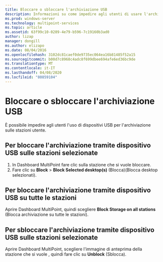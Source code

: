 ```yaml
---
title: Bloccare o sbloccare l'archiviazione USB
description: Informazioni su come impedire agli utenti di usare l'archiviazione USB nelle stazioni MultiPoint
ms.prod: windows-server
ms.technology: multipoint-services
ms.topic: article
ms.assetid: 63f99c10-0289-4e79-b596-7c19160b3ad0
author: lizap
manager: dongill
ms.author: elizapo
ms.date: 08/04/2016
ms.openlocfilehash: 3102dc81caef0de9735ec064ea16b81485f52a15
ms.sourcegitcommit: b00d7c8968c4adc8f699dbee694afe6ed36bc9de
ms.translationtype: MT
ms.contentlocale: it-IT
ms.lasthandoff: 04/08/2020
ms.locfileid: "80859104"
---
```

# <a name="block-or-unblock-usb-storage"></a>Bloccare o sbloccare l'archiviazione USB
È possibile impedire agli utenti l'uso di dispositivi USB per l'archiviazione sulle stazioni utente.  
  
## <a name="to-block-usb-storage-for-selected-stations"></a>Per bloccare l'archiviazione tramite dispositivo USB sulle stazioni selezionate  
1. In Dashboard MultiPoint fare clic sulla stazione che si vuole bloccare.  
2. Fare clic su **Block** > **Block Selected desktop(s)** (Blocca)(Blocca desktop selezionati).   
  
## <a name="to-block-usb-storage-for-all-stations"></a>Per bloccare l'archiviazione tramite dispositivo USB su tutte le stazioni  
Aprire Dashboard MultiPoint, quindi scegliere **Block Storage on all stations** (Blocca archiviazione su tutte le stazioni).   
  
## <a name="to-unblock-usb-storage-for-selected-stations"></a>Per sbloccare l'archiviazione tramite dispositivo USB sulle stazioni selezionate  
Aprire Dashboard MultiPoint, scegliere l'immagine di anteprima della stazione che si vuole , quindi fare clic su **Unblock** (Sblocca).